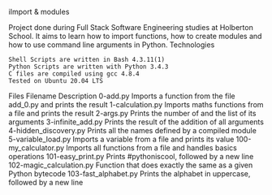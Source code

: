 iImport & modules

Project done during Full Stack Software Engineering studies at Holberton School. It aims to learn how to import functions, how to create modules and how to use command line arguments in Python.
Technologies

    Shell Scripts are written in Bash 4.3.11(1)
    Python Scripts are written with Python 3.4.3
    C files are compiled using gcc 4.8.4
    Tested on Ubuntu 20.04 LTS

Files
Filename 	Description
0-add.py 	Imports a function from the file add_0.py and prints the result
1-calculation.py 	Imports maths functions from a file and prints the result
2-args.py 	Prints the number of and the list of its arguments
3-infinite_add.py 	Prints the result of the addition of all arguments
4-hidden_discovery.py 	Prints all the names defined by a compiled module
5-variable_load.py 	Imports a variable from a file and prints its value
100-my_calculator.py 	Imports all functions from a file and handles basics operations
101-easy_print.py 	Prints #pythoniscool, followed by a new line
102-magic_calculation.py 	Function that does exactly the same as a given Python bytecode
103-fast_alphabet.py 	Prints the alphabet in uppercase, followed by a new line
